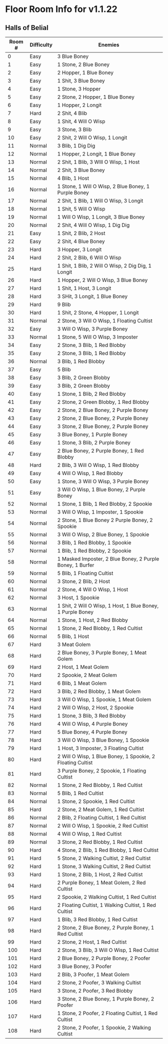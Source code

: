# Floor Room Info for v1.1.22

## Halls of Belial

| Room # | Difficulty | Enemies                    |
|--------|------------|----------------------------|
| 0 | Easy | 3 Blue Boney |
| 1 | Easy | 1 Stone, 2 Blue Boney |
| 2 | Easy | 2 Hopper, 1 Blue Boney |
| 3 | Easy | 1 Shit, 3 Blue Boney |
| 4 | Easy | 1 Stone, 3 Hopper |
| 5 | Easy | 2 Stone, 2 Hopper, 1 Blue Boney |
| 6 | Easy | 1 Hopper, 2 Longit |
| 7 | Hard | 2 Shit, 4 Blib |
| 8 | Easy | 1 Shit, 4 Will O Wisp |
| 9 | Easy | 3 Stone, 3 Blib |
| 10 | Easy | 2 Shit, 2 Will O Wisp, 1 Longit |
| 11 | Normal | 3 Blib, 1 Dig Dig |
| 12 | Normal | 1 Hopper, 2 Longit, 1 Blue Boney |
| 13 | Normal | 2 Shit, 1 Blib, 3 WIll O Wisp, 1 Host |
| 14 | Normal | 2 Shit, 3 Blue Boney |
| 15 | Normal | 4 Blib, 1 Host |
| 16 | Normal | 1 Stone, 1 Will O Wisp, 2 Blue Boney, 1 Purple Boney |
| 17 | Normal | 2 Shit, 1 Blib, 1 Will O Wisp, 3 Longit |
| 18 | Normal | 1 Shit, 5 Will O Wisp |
| 19 | Normal | 1 Will O Wisp, 1 Longit, 3 Blue Boney |
| 20 | Normal | 2 Shit, 4 Will O Wisp, 1 Dig Dig |
| 21 | Easy | 1 Shit, 2 Blib, 2 Host |
| 22 | Easy | 2 Shit, 4 Blue Boney |
| 23 | Hard | 3 Hopper, 3 Longit |
| 24 | Hard | 2 Shit, 2 Blib, 6 Will O Wisp |
| 25 | Hard | 1 Shit, 1 Blib, 2 Will O Wisp, 2 Dig Dig, 1 Longit |
| 26 | Hard | 1 Hopper, 2 Will O Wisp, 3 Blue Boney |
| 27 | Hard | 1 Shit, 1 Host, 3 Longit |
| 28 | Hard | 3 SHit, 3 Longit, 1 Blue Boney |
| 29 | Hard | 9 Blib |
| 30 | Hard | 1 Shit, 2 Stone, 4 Hopper, 1 Longit |
| 31 | Normal | 2 Stone, 3 Will O Wisp, 1 Floating Cultist |
| 32 | Easy | 3 Will O Wisp, 3 Purple Boney |
| 33 | Normal | 1 Stone, 5 Will O Wisp, 3 Imposter |
| 34 | Easy | 2 Stone, 3 Blib, 1 Red Blobby |
| 35 | Easy | 2 Stone, 3 Blib, 1 Red Blobby |
| 36 | Normal | 3 Blib, 1 Red Blobby |
| 37 | Easy | 5 Blib |
| 38 | Easy | 3 Blib, 2 Green Blobby |
| 39 | Easy | 3 Blib, 2 Green Blobby |
| 40 | Easy | 1 Stone, 1 Blib, 2 Red Blobby |
| 41 | Easy | 2 Stone, 2 Green Blobby, 1 Red Blobby |
| 42 | Easy | 2 Stone, 2 Blue Boney, 2 Purple Boney |
| 43 | Easy | 2 Stone, 2 Blue Boney, 2 Purple Boney |
| 44 | Easy | 3 Stone, 2 Blue Boney, 2 Purple Boney |
| 45 | Easy | 3 Blue Boney, 1 Purple Boney |
| 46 | Easy | 1 Stone, 3 Blib, 2 Purple Boney |
| 47 | Easy | 2 Blue Boney, 2 Purple Boney, 1 Red Blobby |
| 48 | Hard | 2 Blib, 3 Will O Wisp, 1 Red Blobby |
| 49 | Easy | 4 Will O Wisp, 1 Red Blobby |
| 50 | Easy | 1 Stone, 3 Will O Wisp, 3 Purple Boney |
| 51 | Easy | 3 Will O Wisp, 1 Blue Boney, 2 Purple Boney |
| 52 | Normal | 1 Stone, 1 Blib, 1 Red Blobby, 2 Spookie |
| 53 | Normal | 3 Will O Wisp, 1 Imposter, 1 Spookie |
| 54 | Normal | 2 Stone, 1 Blue Boney 2 Purple Boney, 2 Spookie |
| 55 | Normal | 3 Will O Wisp, 2 Blue Boney, 1 Spookie |
| 56 | Normal | 3 Blib, 1 Red Blobby, 1 Spookie |
| 57 | Normal | 1 Blib, 1 Red Blobby, 2 Spookie |
| 58 | Normal | 1 Masked Imposter, 2 Blue Boney, 2 Purple Boney, 1 Burfer|
| 59 | Normal | 5 Blib, 1 Floating Cultist |
| 60 | Normal | 3 Stone, 2 Blib, 2 Host |
| 61 | Normal | 2 Stone, 4 Will O Wisp, 1 Host |
| 62 | Normal | 3 Host, 1 Spookie |
| 63 | Normal | 1 Shit, 2 Will O Wisp, 1 Host, 1 Blue Boney, 1 Purple Boney |
| 64 | Normal | 1 Stone, 1 Host, 2 Red Blobby |
| 65 | Normal | 1 Stone, 2 Red Blobby, 1 Red Cultist |
| 66 | Normal | 5 Blib, 1 Host |
| 67 | Hard | 3 Meat Golem |
| 68 | Hard | 2 Blue Boney, 3 Purple Boney, 1 Meat Golem |
| 69 | Hard | 2 Host, 1 Meat Golem |
| 70 | Hard | 2 Spookie, 2 Meat Golem |
| 71 | Hard | 6 Blib, 1 Meat Golem |
| 72 | Hard | 3 Blib, 2 Red Blobby, 1 Meat Golem |
| 73 | Hard | 3 Will O Wisp, 1 Spookie, 1 Meat Golem |
| 74 | Hard | 2 Will O Wisp, 2 Host, 2 Spookie |
| 75 | Hard | 1 Stone, 3 Blib, 3 Red Blobby |
| 76 | Hard | 4 Will O Wisp, 4 Purple Boney |
| 77 | Hard | 5 Blue Boney, 4 Purple Boney |
| 78 | Hard | 3 Will O Wisp, 3 Blue Boney, 1 Spookie |
| 79 | Hard | 1 Host, 3 Imposter, 3 Floating Cultist |
| 80 | Hard | 2 Will O Wisp, 1 Blue Boney, 1 Spookie, 2 Floating Cultist |
| 81 | Hard | 3 Purple Boney, 2 Spookie, 1 Floating Cultist |
| 82 | Normal | 1 Stone, 2 Red Blobby, 1 Red Cultist |
| 83 | Normal | 5 Blib, 1 Red Cultist |
| 84 | Normal | 1 Stone, 2 Spookie, 1 Red Cultist |
| 85 | Hard | 2 Stone, 2 Meat Golem, 1 Red Cultist |
| 86 | Normal | 2 Blib, 2 Floating Cultist, 1 Red Cultist |
| 87 | Normal | 2 Will O Wisp, 1 Spookie, 2 Red Cultist |
| 88 | Normal | 4 Will O Wisp, 1 Red Cultist |
| 89 | Normal | 3 Stone, 2 Red Blobby, 1 Red Cultist |
| 90 | Hard | 4 Stone, 2 Blib, 1 Red Blobby, 1 Red Cultist |
| 91 | Hard | 5 Stone, 2 Walking Cultist, 2 Red Cultist |
| 92 | Hard | 1 Stone, 3 Walking Cultist, 2 Red Cultist |
| 93 | Hard | 1 Stone, 2 Blib, 1 Host, 2 Red Cultist |
| 94 | Hard | 2 Purple Boney, 1 Meat Golem, 2 Red Cultist |
| 95 | Hard | 2 Spookie, 2 Walking Cultist, 1 Red Cultist |
| 96 | Hard | 2 Floating Cultist, 1 Walking Cultist, 1 Red Cultist |
| 97 | Hard | 1 Blib, 3 Red Blobby, 1 Red Cultist |
| 98 | Hard | 2 Stone, 2 Blue Boney, 2 Purple Boney, 1 Red Cultist |
| 99 | Hard | 2 Stone, 2 Host, 1 Red Cultist |
| 100 | Hard | 2 Stone, 3 Blib, 3 Will O Wisp, 1 Red Cultist |
| 101 | Hard | 2 Blue Boney, 2 Purple Boney, 2 Poofer |
| 102 | Hard | 3 Blue Boney, 3 Poofer |
| 103 | Hard | 2 Blib, 3 Poofer, 1 Meat Golem |
| 104 | Hard | 2 Stone, 2 Poofer, 3 Walking Cultist |
| 105 | Hard | 3 Stone, 2 Poofer, 3 Red Blobby |
| 106 | Hard | 3 Stone, 2 Blue Boney, 1 Purple Boney, 2 Poofer |
| 107 | Hard | 1 Stone, 2 Poofer, 2 Floating Cultist, 1 Red Cultist |
| 108 | Hard | 2 Stone, 2 Poofer, 1 Spookie, 2 Walking Cultist |
